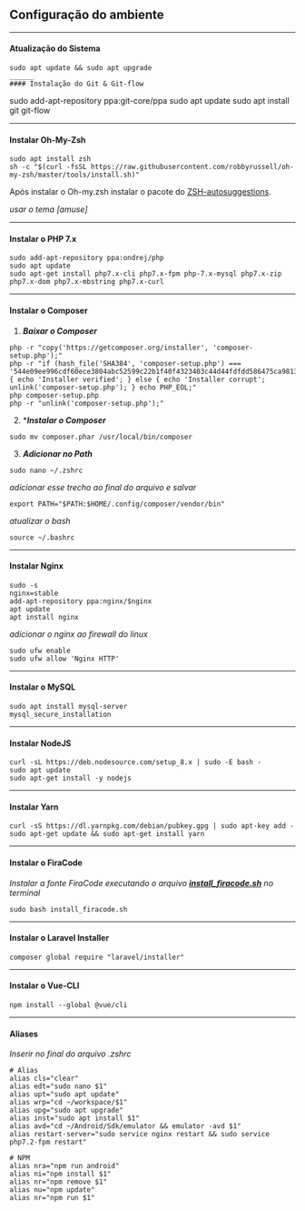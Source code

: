 ## Configuração do ambiente
______
#### Atualização do Sistema

```
sudo apt update && sudo apt upgrade
______
#### Instalação do Git & Git-flow

```
sudo add-apt-repository ppa:git-core/ppa
sudo apt update
sudo apt install git git-flow
______
#### Instalar Oh-My-Zsh

```
sudo apt install zsh
sh -c "$(curl -fsSL https://raw.githubusercontent.com/robbyrussell/oh-my-zsh/master/tools/install.sh)"
```

Após instalar o Oh-my.zsh instalar o pacote do [ZSH-autosuggestions](https://github.com/zsh-users/zsh-autosuggestions).

*usar o tema [amuse]*

______
#### Instalar o PHP 7.x

```
sudo add-apt-repository ppa:ondrej/php
sudo apt update
sudo apt-get install php7.x-cli php7.x-fpm php-7.x-mysql php7.x-zip php7.x-dom php7.x-mbstring php7.x-curl

```
______
#### Instalar o Composer

1. ***Baixar o Composer***
```
php -r "copy('https://getcomposer.org/installer', 'composer-setup.php');"
php -r "if (hash_file('SHA384', 'composer-setup.php') === '544e09ee996cdf60ece3804abc52599c22b1f40f4323403c44d44fdfdd586475ca9813a858088ffbc1f233e9b180f061') { echo 'Installer verified'; } else { echo 'Installer corrupt'; unlink('composer-setup.php'); } echo PHP_EOL;"
php composer-setup.php
php -r "unlink('composer-setup.php');"
```

2. ****Instalar o Composer***
```
sudo mv composer.phar /usr/local/bin/composer
```

3. ***Adicionar no Path***
```
sudo nano ~/.zshrc
```
*adicionar esse trecho ao final do arquivo e salvar*
```
export PATH="$PATH:$HOME/.config/composer/vendor/bin"
```
*atualizar o bash*
```
source ~/.bashrc
```
______
#### Instalar Nginx

```
sudo -s
nginx=stable
add-apt-repository ppa:nginx/$nginx
apt update
apt install nginx
```
*adicionar o nginx ao firewall do linux*

```
sudo ufw enable
sudo ufw allow 'Nginx HTTP'
```
______
#### Instalar o MySQL

```
sudo apt install mysql-server
mysql_secure_installation
```
______
#### Instalar NodeJS

```
curl -sL https://deb.nodesource.com/setup_8.x | sudo -E bash -
sudo apt update
sudo apt-get install -y nodejs
```
______
#### Instalar Yarn
```
curl -sS https://dl.yarnpkg.com/debian/pubkey.gpg | sudo apt-key add -
sudo apt-get update && sudo apt-get install yarn
```
______
#### Instalar o FiraCode
*Instalar a fonte FiraCode executando o arquivo **[install_firacode.sh](https://1drv.ms/u/s!AtALcZGIACkAoosL9wu5plQhcHw9OQ)** no terminal*

```
sudo bash install_firacode.sh
```
______
#### Instalar o Laravel Installer

```
composer global require "laravel/installer"
```
______

#### Instalar o Vue-CLI
```
npm install --global @vue/cli
```
______

#### Aliases
*Inserir no final do arquivo .zshrc*

```
# Alias
alias cls="clear"
alias edt="sudo nano $1"
alias upt="sudo apt update"
alias wrp="cd ~/workspace/$1"
alias upg="sudo apt upgrade"
alias inst="sudo apt install $1"
alias avd="cd ~/Android/Sdk/emulator && emulator -avd $1"
alias restart-server="sudo service nginx restart && sudo service php7.2-fpm restart"

# NPM
alias nra="npm run android"
alias ni="npm install $1"
alias nr="npm remove $1"
alias nu="npm update"
alias nr="npm run $1"

```